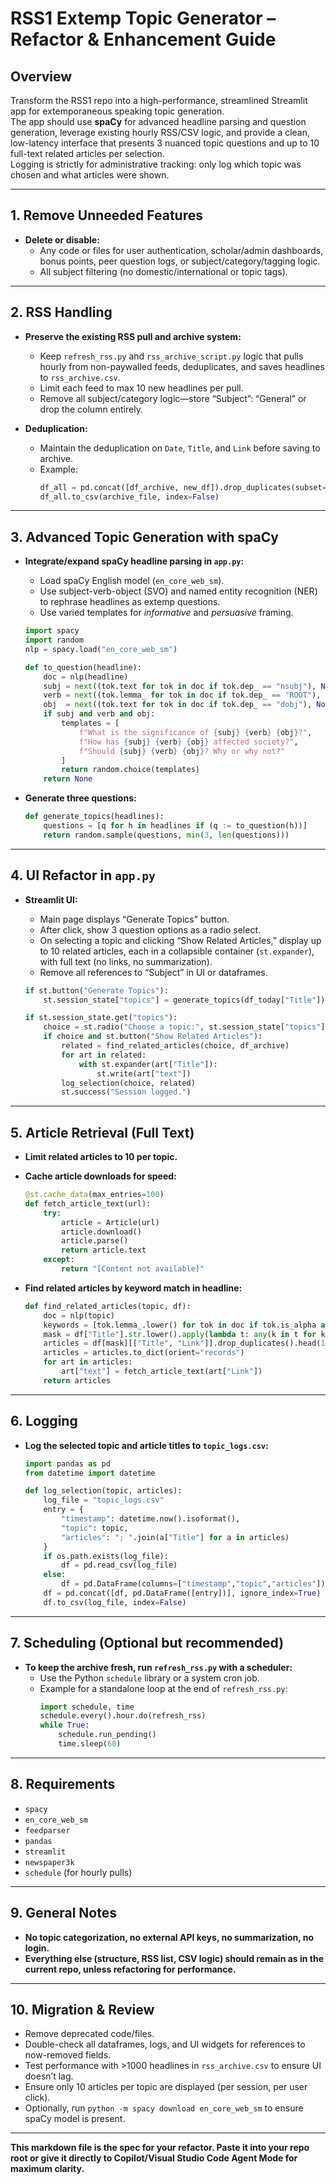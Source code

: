 
# RSS1 Extemp Topic Generator – Refactor & Enhancement Guide

## Overview

Transform the RSS1 repo into a high-performance, streamlined Streamlit app for extemporaneous speaking topic generation.  
The app should use **spaCy** for advanced headline parsing and question generation, leverage existing hourly RSS/CSV logic, and provide a clean, low-latency interface that presents 3 nuanced topic questions and up to 10 full-text related articles per selection.  
Logging is strictly for administrative tracking: only log which topic was chosen and what articles were shown.

---

## 1. Remove Unneeded Features

- **Delete or disable:**
  - Any code or files for user authentication, scholar/admin dashboards, bonus points, peer question logs, or subject/category/tagging logic.
  - All subject filtering (no domestic/international or topic tags).

---

## 2. RSS Handling

- **Preserve the existing RSS pull and archive system:**  
  - Keep `refresh_rss.py` and `rss_archive_script.py` logic that pulls hourly from non-paywalled feeds, deduplicates, and saves headlines to `rss_archive.csv`.
  - Limit each feed to max 10 new headlines per pull.
  - Remove all subject/category logic—store “Subject”: “General” or drop the column entirely.

- **Deduplication:**  
  - Maintain the deduplication on `Date`, `Title`, and `Link` before saving to archive.
  - Example:
    ```python
    df_all = pd.concat([df_archive, new_df]).drop_duplicates(subset=["Date", "Title", "Link"])
    df_all.to_csv(archive_file, index=False)
    ```

---

## 3. Advanced Topic Generation with spaCy

- **Integrate/expand spaCy headline parsing in `app.py`:**
  - Load spaCy English model (`en_core_web_sm`).
  - Use subject-verb-object (SVO) and named entity recognition (NER) to rephrase headlines as extemp questions.
  - Use varied templates for *informative* and *persuasive* framing.

  ```python
  import spacy
  import random
  nlp = spacy.load("en_core_web_sm")

  def to_question(headline):
      doc = nlp(headline)
      subj = next((tok.text for tok in doc if tok.dep_ == "nsubj"), None)
      verb = next((tok.lemma_ for tok in doc if tok.dep_ == "ROOT"), None)
      obj  = next((tok.text for tok in doc if tok.dep_ == "dobj"), None)
      if subj and verb and obj:
          templates = [
              f"What is the significance of {subj} {verb} {obj}?",
              f"How has {subj} {verb} {obj} affected society?",
              f"Should {subj} {verb} {obj}? Why or why not?"
          ]
          return random.choice(templates)
      return None
  ```

- **Generate three questions:**
  ```python
  def generate_topics(headlines):
      questions = [q for h in headlines if (q := to_question(h))]
      return random.sample(questions, min(3, len(questions)))
  ```

---

## 4. UI Refactor in `app.py`

- **Streamlit UI:**
  - Main page displays “Generate Topics” button.
  - After click, show 3 question options as a radio select.
  - On selecting a topic and clicking “Show Related Articles,” display up to 10 related articles, each in a collapsible container (`st.expander`), with full text (no links, no summarization).
  - Remove all references to “Subject” in UI or dataframes.

  ```python
  if st.button("Generate Topics"):
      st.session_state["topics"] = generate_topics(df_today["Title"])

  if st.session_state.get("topics"):
      choice = st.radio("Choose a topic:", st.session_state["topics"])
      if choice and st.button("Show Related Articles"):
          related = find_related_articles(choice, df_archive)
          for art in related:
              with st.expander(art["Title"]):
                  st.write(art["text"])
          log_selection(choice, related)
          st.success("Session logged.")
  ```

---

## 5. Article Retrieval (Full Text)

- **Limit related articles to 10 per topic.**
- **Cache article downloads for speed:**
  ```python
  @st.cache_data(max_entries=100)
  def fetch_article_text(url):
      try:
          article = Article(url)
          article.download()
          article.parse()
          return article.text
      except:
          return "[Content not available]"
  ```

- **Find related articles by keyword match in headline:**
  ```python
  def find_related_articles(topic, df):
      doc = nlp(topic)
      keywords = [tok.lemma_.lower() for tok in doc if tok.is_alpha and not tok.is_stop]
      mask = df["Title"].str.lower().apply(lambda t: any(k in t for k in keywords))
      articles = df[mask][["Title", "Link"]].drop_duplicates().head(10)
      articles = articles.to_dict(orient="records")
      for art in articles:
          art["text"] = fetch_article_text(art["Link"])
      return articles
  ```

---

## 6. Logging

- **Log the selected topic and article titles to `topic_logs.csv`:**
  ```python
  import pandas as pd
  from datetime import datetime

  def log_selection(topic, articles):
      log_file = "topic_logs.csv"
      entry = {
          "timestamp": datetime.now().isoformat(),
          "topic": topic,
          "articles": "; ".join(a["Title"] for a in articles)
      }
      if os.path.exists(log_file):
          df = pd.read_csv(log_file)
      else:
          df = pd.DataFrame(columns=["timestamp","topic","articles"])
      df = pd.concat([df, pd.DataFrame([entry])], ignore_index=True)
      df.to_csv(log_file, index=False)
  ```

---

## 7. Scheduling (Optional but recommended)

- **To keep the archive fresh, run `refresh_rss.py` with a scheduler:**
  - Use the Python `schedule` library or a system cron job.
  - Example for a standalone loop at the end of `refresh_rss.py`:
    ```python
    import schedule, time
    schedule.every().hour.do(refresh_rss)
    while True:
        schedule.run_pending()
        time.sleep(60)
    ```

---

## 8. Requirements

- `spacy`
- `en_core_web_sm`
- `feedparser`
- `pandas`
- `streamlit`
- `newspaper3k`
- `schedule` (for hourly pulls)

---

## 9. General Notes

- **No topic categorization, no external API keys, no summarization, no login.**
- **Everything else (structure, RSS list, CSV logic) should remain as in the current repo, unless refactoring for performance.**

---

## 10. Migration & Review

- Remove deprecated code/files.
- Double-check all dataframes, logs, and UI widgets for references to now-removed fields.
- Test performance with >1000 headlines in `rss_archive.csv` to ensure UI doesn’t lag.
- Ensure only 10 articles per topic are displayed (per session, per user click).
- Optionally, run `python -m spacy download en_core_web_sm` to ensure spaCy model is present.

---

**This markdown file is the spec for your refactor. Paste it into your repo root or give it directly to Copilot/Visual Studio Code Agent Mode for maximum clarity.**
